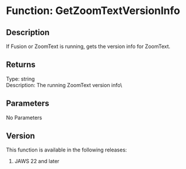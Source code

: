# Function: GetZoomTextVersionInfo

## Description

If Fusion or ZoomText is running, gets the version info for ZoomText.

## Returns

Type: string\
Description: The running ZoomText version info\

## Parameters

No Parameters

## Version

This function is available in the following releases:

1.  JAWS 22 and later
